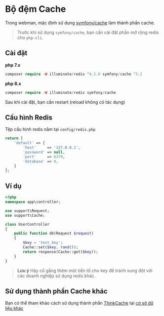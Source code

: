 # Bộ đệm Cache

Trong webman, mặc định sử dụng [symfony/cache](https://github.com/symfony/cache) làm thành phần cache.

> Trước khi sử dụng `symfony/cache`, bạn cần cài đặt phần mở rộng redis cho `php-cli`.

## Cài đặt
**php 7.x**
```php
composer require -W illuminate/redis ^8.2.0 symfony/cache ^5.2
```
**php 8.x**
```php
composer require -W illuminate/redis symfony/cache
```

Sau khi cài đặt, bạn cần restart (reload không có tác dụng)

## Cấu hình Redis
Tệp cấu hình redis nằm tại `config/redis.php`
```php
return [
    'default' => [
        'host'     => '127.0.0.1',
        'password' => null,
        'port'     => 6379,
        'database' => 0,
    ]
];
```

## Ví dụ
```php
<?php
namespace app\controller;

use support\Request;
use support\Cache;

class UserController
{
    public function db(Request $request)
    {
        $key = 'test_key';
        Cache::set($key, rand());
        return response(Cache::get($key));
    }
}
```

> **Lưu ý**
> Hãy cố gắng thêm một tiền tố cho key để tránh xung đột với các doanh nghiệp sử dụng redis khác.

## Sử dụng thành phần Cache khác
Bạn có thể tham khảo cách sử dụng thành phần [ThinkCache](https://github.com/top-think/think-cache) tại [cơ sở dữ liệu khác](others.md#ThinkCache)
